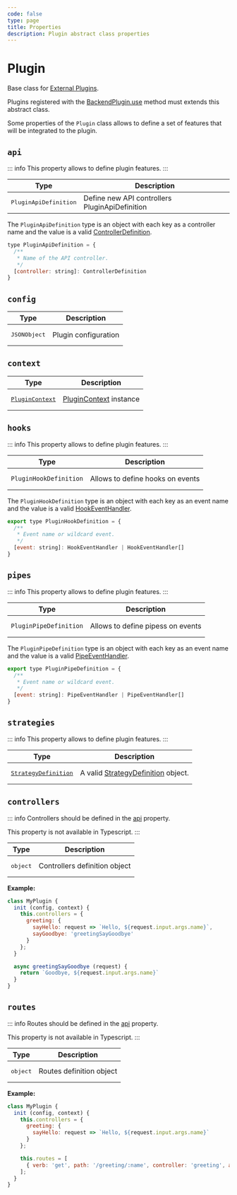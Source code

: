 ```yaml
---
code: false
type: page
title: Properties
description: Plugin abstract class properties
---
```


# Plugin

Base class for [External Plugins](/core/2/guides/write-plugins).

Plugins registered with the [BackendPlugin.use](/core/2/framework/classes/backend-plugin/use) method must extends this abstract class.

Some properties of the `Plugin` class allows to define a set of features that will be integrated to the plugin.

## `api`

::: info
This property allows to define plugin features.
:::

| Type                                                                   | Description             |
|------------------------------------------------------------------------|-------------------------|
| <pre>PluginApiDefinition</pre> | Define new API controllers PluginApiDefinition |


The `PluginApiDefinition` type is an object with each key as a controller name and the value is a valid [ControllerDefinition](/core/2/framework/types/controller-definition).

```js
type PluginApiDefinition = {
  /**
   * Name of the API controller.
   */
  [controller: string]: ControllerDefinition
}
```

## `config`

| Type                                                                   | Description             |
|------------------------------------------------------------------------|-------------------------|
| <pre>JSONObject</pre> | Plugin configuration |

## `context`

| Type                                                                   | Description             |
|------------------------------------------------------------------------|-------------------------|
| <pre>[PluginContext](/core/2/framework/classes/plugin-context)</pre> | [PluginContext](/core/2/framework/classes/plugin-context) instance |

## `hooks`

::: info
This property allows to define plugin features.
:::

| Type                                                                   | Description             |
|------------------------------------------------------------------------|-------------------------|
| <pre>`PluginHookDefinition`</pre> | Allows to define hooks on events |

The `PluginHookDefinition` type is an object with each key as an event name and the value is a valid [HookEventHandler](/core/2/framework/types/event-handler).

```js
export type PluginHookDefinition = {
  /**
   * Event name or wildcard event.
   */
  [event: string]: HookEventHandler | HookEventHandler[]
}
```

## `pipes`

::: info
This property allows to define plugin features.
:::

| Type                                                                   | Description             |
|------------------------------------------------------------------------|-------------------------|
| <pre>`PluginPipeDefinition`</pre> | Allows to define pipess on events |

The `PluginPipeDefinition` type is an object with each key as an event name and the value is a valid [PipeEventHandler](/core/2/framework/types/event-handler).

```js
export type PluginPipeDefinition = {
  /**
   * Event name or wildcard event.
   */
  [event: string]: PipeEventHandler | PipeEventHandler[]
}
```

## `strategies`

::: info
This property allows to define plugin features.
:::

| Type                                                                   | Description             |
|------------------------------------------------------------------------|-------------------------|
| <pre>[StrategyDefinition](/core/2/framework/types/strategy-definition)</pre> | A valid [StrategyDefinition](/core/2/framework/types/strategy-definition) object. |

## `controllers`

<DeprecatedBadge version="2.8.0"/>

<CustomBadge type="warning" text="Not available in Typescript"/>

::: info
Controllers should be defined in the [api](#api) property.

This property is not available in Typescript.
:::

| Type                                                                   | Description             |
|------------------------------------------------------------------------|-------------------------|
| <pre>object</pre> | Controllers definition object |


**Example:**

```js
class MyPlugin {
  init (config, context) {
    this.controllers = {
      greeting: {
        sayHello: request => `Hello, ${request.input.args.name}`,
        sayGoodbye: 'greetingSayGoodbye'
      }
    };
  }

  async greetingSayGoodbye (request) {
    return `Goodbye, ${request.input.args.name}`
  }
}
```

## `routes`

<DeprecatedBadge version="2.8.0"/>

<CustomBadge type="warning" text="Not available in Typescript"/>

::: info
Routes should be defined in the [api](#api) property.

This property is not available in Typescript.
:::

| Type                                                                   | Description             |
|------------------------------------------------------------------------|-------------------------|
| <pre>object</pre> | Routes definition object |

**Example:**
```js
class MyPlugin {
  init (config, context) {
    this.controllers = {
      greeting: {
        sayHello: request => `Hello, ${request.input.args.name}`
      }
    };

    this.routes = [
      { verb: 'get', path: '/greeting/:name', controller: 'greeting', action: 'sayHello' }
    ];
  }
}
```
